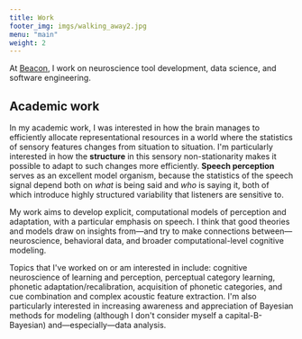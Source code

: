 ```yaml
---
title: Work
footer_img: imgs/walking_away2.jpg
menu: "main"
weight: 2
---
```


At [Beacon](https://beacon.bio), I work on neuroscience tool development, data
science, and software engineering.

## Academic work

In my academic work, I was interested in how the brain manages to efficiently
allocate representational resources in a world where the statistics of sensory
features changes from situation to situation. I'm particularly interested in how
the **structure** in this sensory non-stationarity makes it possible to adapt to
such changes more efficiently. **Speech perception** serves as an excellent
model organism, because the statistics of the speech signal depend both on
*what* is being said and *who* is saying it, both of which introduce highly
structured variability that listeners are sensitive to.

My work aims to develop explicit, computational models of perception and
adaptation, with a particular emphasis on speech. I think that good theories and
models draw on insights from—and try to make connections between—neuroscience,
behavioral data, and broader computational-level cognitive modeling.

Topics that I've worked on or am interested in include: cognitive neuroscience
of learning and perception, perceptual category learning, phonetic
adaptation/recalibration, acquisition of phonetic categories, and cue
combination and complex acoustic feature extraction. I'm also particularly
interested in increasing awareness and appreciation of Bayesian methods for
modeling (although I don't consider myself a capital-B-Bayesian)
and—especially—data analysis.
